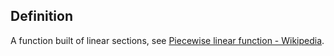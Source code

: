 ## Definition
A function built of linear sections, see [Piecewise linear function - Wikipedia](https://en.wikipedia.org/wiki/Piecewise_linear_function).
